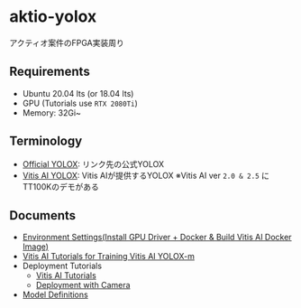 # aktio-yolox
アクティオ案件のFPGA実装周り

## Requirements
- Ubuntu 20.04 lts (or 18.04 lts)
- GPU (Tutorials use `RTX 2080Ti`)
- Memory: 32Gi~


## Terminology
- [Official YOLOX](https://github.com/Megvii-BaseDetection/YOLOX): リンク先の公式YOLOX
- [Vitis AI YOLOX](https://github.com/Xilinx/Vitis-AI/blob/2.5/model_zoo/model-list/pt_yolox_TT100K_640_640_73G_2.5/model.yaml): Vitis AIが提供するYOLOX 
※Vitis AI ver `2.0 & 2.5` にTT100Kのデモがある

## Documents
- [Environment Settings(Install GPU Driver + Docker & Build Vitis AI Docker Image)](https://github.com/tokyo-ai/aktio-yolovx/issues/1)
- [Vitis AI Tutorials for Training Vitis AI YOLOX-m](https://github.com/tokyo-ai/aktio-yolovx/issues/2) 
- Deployment Tutorials
  - [Vitis AI Tutorials](https://github.com/tokyo-ai/aktio-yolovx/issues/3)
  - [Deployment with Camera](https://github.com/tokyo-ai/aktio-yolox/issues/4)
- [Model Definitions](https://github.com/tokyo-ai/aktio-yolox/issues/21) 
